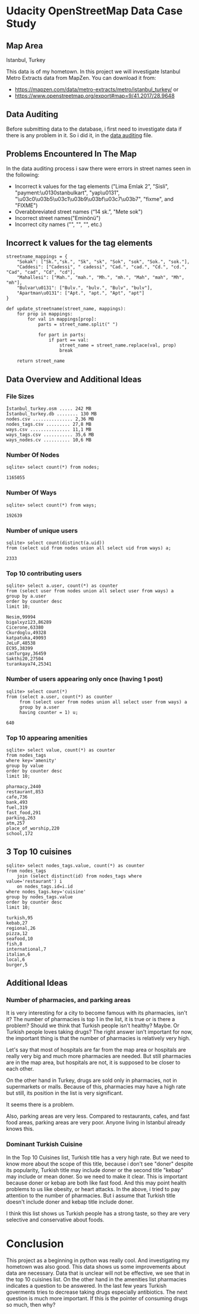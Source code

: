 # Udacity OpenStreetMap Data Case Study
## Map Area

Istanbul, Turkey

This data is of my hometown. In this project we will investigate Istanbul Metro Extracts data from MapZen. You can download it from:

- https://mapzen.com/data/metro-extracts/metro/istanbul_turkey/ or
- https://www.openstreetmap.org/export#map=9/41.2017/28.9648 

## Data Auditing

Before submitting data to the database, i  first need to investigate data if there is any problem in it. So i did it, in the <a href="https://github.com/yamacyilmaz-koczer/udacity_openstreetmap/blob/master/Udacity_OpenStreetMap_DataAuditing.html">data auditing</a> file.


## Problems Encountered In The Map
In the data auditing process i saw there were errors in street names seen in the following:
- Incorrect k values for the tag elements ("Lima Emlak 2", "Sisli", "payment:\u0130stanbulkart", "yap\u0131", "\u03c0\u03b5\u03c1\u03b9\u03bf\u03c7\u03b7", "fixme", and "FIXME")
- Overabbreviated street names (“14 sk.”, "Mete sok")
- Incorrect street names("Eminönü")
- Incorrect city names ("", "", "", etc.)

## Incorrect k values for the tag elements


```
streetname_mappings = { 
    "Sokak": ["Sk.","sk.", "Sk", "sk", "Sok", "sok", "Sok.", "sok."],
    "Caddesi": ["Cadessi", " cadessi", "Cad.", "cad.", "Cd.", "cd.", "Cad", "cad", "Cd", "cd"],
    "Mahallesi": ["Mah.", "mah.", "Mh.", "mh.", "Mah", "mah", "Mh", "mh"],
    "Bulvar\u0131": ["Bulv.", "bulv.", "Bulv", "bulv"],
    "Apartman\u0131": ["Apt.", "apt.", "Apt", "apt"]
}

def update_streetname(street_name, mappings):
    for prop in mappings:
        for val in mappings[prop]:
            parts = street_name.split(" ")
            
            for part in parts:
                if part == val:
                    street_name = street_name.replace(val, prop)
                    break
                    
    return street_name
```

## Data Overview and Additional Ideas
### File Sizes

```
İstanbul_turkey.osm ..... 242 MB
İstanbul_turkey.db ........ 130 MB
nodes.csv ............... 2,36 MB
nodes_tags.csv ......... 27,8 MB
ways.csv ............... 11,1 MB
ways_tags.csv ........... 35,6 MB
ways_nodes.cv .......... 10,6 MB 
```

### Number Of Nodes

```
sqlite> select count(*) from nodes;

1165055
```

### Number Of Ways

```
sqlite> select count(*) from ways;

192639
```

### Number of unique users

```
sqlite> select count(distinct(a.uid))
from (select uid from nodes union all select uid from ways) a;

2333
```
### Top 10 contributing users

```
sqlite> select a.user, count(*) as counter
from (select user from nodes union all select user from ways) a
group by a.user
order by counter desc
limit 10;

Nesim,99994
bigalxyz123,86289
Cicerone,63380
Ckurdoglu,49328
katpatuka,49093
JeLuF,48538
EC95,38399
canTurgay,36459
Sakthi20,27504
turankaya74,25341
```

### Number of users appearing only once (having 1 post)

```
sqlite> select count(*) 
from (select a.user, count(*) as counter
     from (select user from nodes union all select user from ways) a
     group by a.user
     having counter = 1) u;

640
```

### Top 10 appearing amenities

```
sqlite> select value, count(*) as counter
from nodes_tags
where key='amenity'
group by value
order by counter desc
limit 10;

pharmacy,2440
restaurant,853
cafe,736
bank,493
fuel,319
fast_food,291
parking,263
atm,257
place_of_worship,220
school,172
```

## 3 Top 10 cuisines

```
sqlite> select nodes_tags.value, count(*) as counter
from nodes_tags 
    join (select distinct(id) from nodes_tags where value='restaurant') i
    on nodes_tags.id=i.id 
where nodes_tags.key='cuisine' 
group by nodes_tags.value 
order by counter desc 
limit 10;

turkish,95
kebab,27
regional,26
pizza,12
seafood,10
fish,8
international,7
italian,6
local,6
burger,5
```

## Additional Ideas
### Number of pharmacies, and parking areas
It is very interesting for a city to become famous with its pharmacies, isn't it? The number of pharmacies is top 1 in the list, it is true or is there a problem? Should we think that Turkish people isn't healthy? Maybe. Or Turkish people loves taking drugs? The right answer isn't important for now, the important thing is that the number of pharmacies is relatively very high.

Let's say that most of hospitals are far from the map area or hospitals are really very big and much more pharmacies are needed. But still pharmacies are in the map area, but hospitals are not, it is supposed to be closer to each other. 

On the other hand in Turkey, drugs are sold only in pharmacies, not in supermarkets or malls. Because of this, pharmacies may have a high rate but still, its position in the list is very significant.

It seems there is a problem.

Also, parking areas are very less. Compared to restaurants, cafes, and fast food areas, parking areas are very poor. Anyone living in Istanbul already knows this.

### Dominant Turkish Cuisine
In the Top 10 Cuisines list, Turkish title has a very high rate. But we need to know more about the scope of this title, because i don't see "doner" despite its popularity, Turkish title may include doner or the second title "kebap" may include or mean doner. So we need to make it clear. This is important because doner or kebap are both like fast food. And this may point health problems to us like obesity, or heart attacks. In the above, i tried to pay attention to the number of pharmacies. But i assume that Turkish title doesn't include doner and kebap title include doner.

I think this list shows us Turkish people has a strong taste, so they are very selective and conservative about foods.  

# Conclusion
This project as a beginning in python was really cool. And investigating my hometown was also good. This data shows us some improvements about data are necessary. Data that is unclear will not be effective, we see that in the top 10 cuisines list. On the other hand in the amenities list pharmacies indicates a question to be answered. In the last few years Turkish goverments tries to decrease taking drugs especially antibiotics. The next question is much more important. If this is the pointer of consuming drugs so much, then why?


